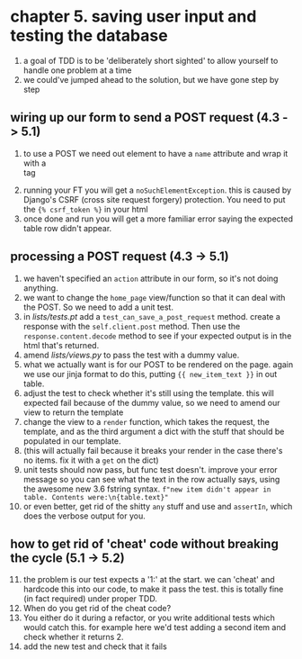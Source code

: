 # chapter 5. saving user input and testing the database

1. a goal of TDD is to be 'deliberately short sighted' to allow yourself to handle one problem at a time
2. we could've jumped ahead to the solution, but we have gone step by step

## wiring up our form to send a POST request (4.3 -> 5.1)

1. to use a POST we need out element to have a `name` attribute and wrap it with a <form> tag
2. running your FT you will get a `noSuchElementException`. this is caused by Django's CSRF (cross site request forgery) protection. You need to put the `{% csrf_token %}` in your html
3. once done and run you will get a more familiar error saying the expected table row didn't appear.

## processing a POST request (4.3 -> 5.1)

1. we haven't specified an `action` attribute in our form, so it's not doing anything.
2. we want to change the `home_page` view/function so that it can deal with the POST. So we need to add a unit test.
3. in _lists/tests.pt_ add a `test_can_save_a_post_request` method. create a response with the `self.client.post` method. Then use the `response.content.decode` method to see if your expected output is in the html that's returned.
4. amend _lists/views.py_ to pass the test with a dummy value.
5. what we actually want is for our POST to be rendered on the page. again we use our jinja format to do this, putting `{{ new_item_text }}` in out table.
6. adjust the test to check whether it's still using the template. this will expected fail because of the dummy value, so we need to amend our view to return the template
7. change the view to a `render` function, which takes the request, the template, and as the third argument a dict with the stuff that should be populated in our template.
8. (this will actually fail because it breaks your render in the case there's no items. fix it with a `get` on the dict)
9. unit tests should now pass, but func test doesn't. improve your error message so you can see what the text in the row actually says, using the awesome new 3.6 fstring syntax. `f"new item didn't appear in table. Contents were:\n{table.text}"`
10. or even better, get rid of the shitty `any` stuff and use and `assertIn`, which does the verbose output for you.

## how to get rid of 'cheat' code without breaking the cycle (5.1 -> 5.2)

11. the problem is our test expects a '1:' at the start. we can 'cheat' and hardcode this into our code, to make it pass the test. this is totally fine (in fact required) under proper TDD.
12. When do you get rid of the cheat code?
13. You either do it during a refactor, or you write additional tests which would catch this. for example here we'd test adding a second item and check whether it returns 2.
14. add the new test and check that it fails
